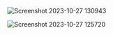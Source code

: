 
![Screenshot 2023-10-27 130943](https://github.com/abhishekv1000/Weather-WebApp/assets/114013340/853f429a-fba2-440f-95f3-0cb445b80f98)

![Screenshot 2023-10-27 125720](https://github.com/abhishekv1000/Weather-WebApp/assets/114013340/7f3a68c1-3279-4c97-ab45-08615b3abf3d)



